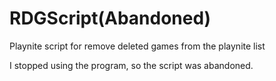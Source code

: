 # RDGScript(Abandoned)
Playnite script for remove deleted games from the playnite list  
  
I stopped using the program, so the script was abandoned.
